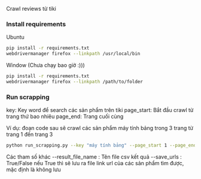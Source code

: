 Crawl reviews từ tiki

### Install requirements

Ubuntu
```bash
pip install -r requirements.txt
webdrivermanager firefox --linkpath /usr/local/bin
```

Window (Chưa chạy bao giờ :)))
```bash
pip install -r requirements.txt
webdrivermanager firefox --linkpath /path/to/folder
```

### Run scrapping
key: Key word để search các sản phẩm trên tiki
page_start: Bắt đầu crawl từ trang thứ bao nhiêu
page_end: Trang cuối cùng 

Ví dụ: đoạn code sau sẽ crawl các sản phẩm máy tính bảng trong 3 trang từ trang 1 đến trang 3
```bash
python run_scrapping.py --key "máy tính bảng" --page_start 1 --page_end 3
```
Các tham số khác
--result_file_name : Tên file csv kết quả
--save_urls : True/False nếu True thì sẽ lưu ra file link url của các sản phẩm tìm được, mặc định là không lưu
